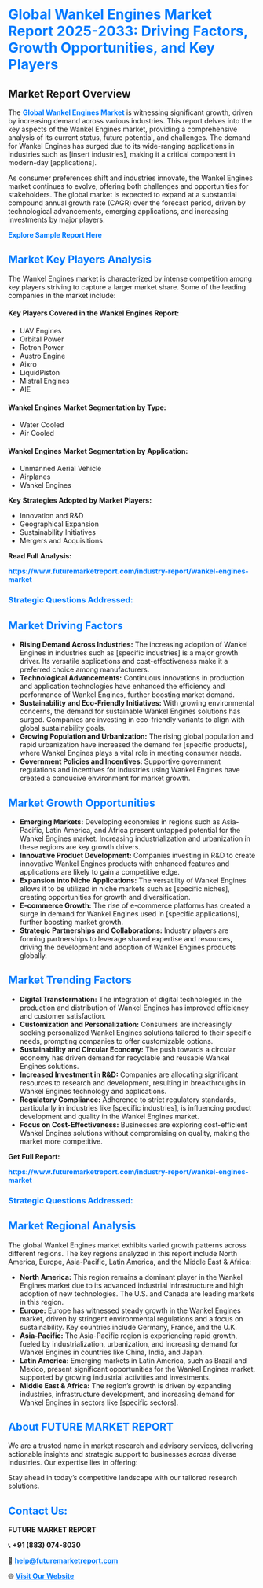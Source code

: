 <h1 style="color: #007BFF;">Global Wankel Engines Market Report 2025-2033: Driving Factors, Growth Opportunities, and Key Players</h1>

<section id="overview">
<h2>Market Report Overview</h2>
<p>The <a href="https://www.futuremarketreport.com/industry-report/wankel-engines-market" style="color: #007BFF; text-decoration: none;"><strong>Global Wankel Engines Market</strong></a> is witnessing significant growth, driven by increasing demand across various industries. This report delves into the key aspects of the Wankel Engines market, providing a comprehensive analysis of its current status, future potential, and challenges. The demand for Wankel Engines has surged due to its wide-ranging applications in industries such as [insert industries], making it a critical component in modern-day [applications].</p>
<p>As consumer preferences shift and industries innovate, the Wankel Engines market continues to evolve, offering both challenges and opportunities for stakeholders. The global market is expected to expand at a substantial compound annual growth rate (CAGR) over the forecast period, driven by technological advancements, emerging applications, and increasing investments by major players.</p>
</section>

<section id="overview">
<p><a href="https://www.futuremarketreport.com/request-sample/reportId=126828" style="color: #007BFF; text-decoration: none;"><strong>Explore Sample Report Here</strong></a></p>
</section>

<section id="key-players">
<h2 style="color: #007BFF;">Market Key Players Analysis</h2>
<p>The Wankel Engines market is characterized by intense competition among key players striving to capture a larger market share. Some of the leading companies in the market include:</p>
<h4>Key Players Covered in the Wankel Engines Report:</h4>
<ul><li>UAV Engines</li><li>Orbital Power</li><li>Rotron Power</li><li>Austro Engine</li><li>Aixro</li><li>LiquidPiston</li><li>Mistral Engines</li><li>AIE</li></ul>
<h4>Wankel Engines Market Segmentation by Type:</h4>
<ul><li>Water Cooled</li><li>Air Cooled</li></ul>

<h4>Wankel Engines Market Segmentation by Application:</h4>
<ul><li>Unmanned Aerial Vehicle</li><li>Airplanes</li><li>Wankel Engines</li></ul>
<p><strong>Key Strategies Adopted by Market Players:</strong></p>
<ul>
<li>Innovation and R&D</li>
<li>Geographical Expansion</li>
<li>Sustainability Initiatives</li>
<li>Mergers and Acquisitions</li>
</ul>
</section>

<section>
<p><strong>Read Full Analysis: </strong></p><a href="https://www.futuremarketreport.com/industry-report/wankel-engines-market" style="color: #007BFF; text-decoration: none;"><strong>https://www.futuremarketreport.com/industry-report/wankel-engines-market</strong></a>
<h3 style="color: #007BFF;">Strategic Questions Addressed:</h3>
</section>

<section id="driving-factors">
<h2 style="color: #007BFF;">Market Driving Factors</h2>
<ul>
<li><strong>Rising Demand Across Industries:</strong> The increasing adoption of Wankel Engines in industries such as [specific industries] is a major growth driver. Its versatile applications and cost-effectiveness make it a preferred choice among manufacturers.</li>
<li><strong>Technological Advancements:</strong> Continuous innovations in production and application technologies have enhanced the efficiency and performance of Wankel Engines, further boosting market demand.</li>
<li><strong>Sustainability and Eco-Friendly Initiatives:</strong> With growing environmental concerns, the demand for sustainable Wankel Engines solutions has surged. Companies are investing in eco-friendly variants to align with global sustainability goals.</li>
<li><strong>Growing Population and Urbanization:</strong> The rising global population and rapid urbanization have increased the demand for [specific products], where Wankel Engines plays a vital role in meeting consumer needs.</li>
<li><strong>Government Policies and Incentives:</strong> Supportive government regulations and incentives for industries using Wankel Engines have created a conducive environment for market growth.</li>
</ul>
</section>

<section id="growth-opportunities">
<h2 style="color: #007BFF;">Market Growth Opportunities</h2>
<ul>
<li><strong>Emerging Markets:</strong> Developing economies in regions such as Asia-Pacific, Latin America, and Africa present untapped potential for the Wankel Engines market. Increasing industrialization and urbanization in these regions are key growth drivers.</li>
<li><strong>Innovative Product Development:</strong> Companies investing in R&D to create innovative Wankel Engines products with enhanced features and applications are likely to gain a competitive edge.</li>
<li><strong>Expansion into Niche Applications:</strong> The versatility of Wankel Engines allows it to be utilized in niche markets such as [specific niches], creating opportunities for growth and diversification.</li>
<li><strong>E-commerce Growth:</strong> The rise of e-commerce platforms has created a surge in demand for Wankel Engines used in [specific applications], further boosting market growth.</li>
<li><strong>Strategic Partnerships and Collaborations:</strong> Industry players are forming partnerships to leverage shared expertise and resources, driving the development and adoption of Wankel Engines products globally.</li>
</ul>
</section>

<section id="trending-factors">
<h2 style="color: #007BFF;">Market Trending Factors</h2>
<ul>
<li><strong>Digital Transformation:</strong> The integration of digital technologies in the production and distribution of Wankel Engines has improved efficiency and customer satisfaction.</li>
<li><strong>Customization and Personalization:</strong> Consumers are increasingly seeking personalized Wankel Engines solutions tailored to their specific needs, prompting companies to offer customizable options.</li>
<li><strong>Sustainability and Circular Economy:</strong> The push towards a circular economy has driven demand for recyclable and reusable Wankel Engines solutions.</li>
<li><strong>Increased Investment in R&D:</strong> Companies are allocating significant resources to research and development, resulting in breakthroughs in Wankel Engines technology and applications.</li>
<li><strong>Regulatory Compliance:</strong> Adherence to strict regulatory standards, particularly in industries like [specific industries], is influencing product development and quality in the Wankel Engines market.</li>
<li><strong>Focus on Cost-Effectiveness:</strong> Businesses are exploring cost-efficient Wankel Engines solutions without compromising on quality, making the market more competitive.</li>
</ul>
</section>

<section>
<p><strong>Get Full Report: </strong></p><a href="https://www.futuremarketreport.com/industry-report/wankel-engines-market" style="color: #007BFF; text-decoration: none;"><strong>https://www.futuremarketreport.com/industry-report/wankel-engines-market</strong></a>
<h3 style="color: #007BFF;">Strategic Questions Addressed:</h3>
</section>


<section id="regional-analysis">
<h2 style="color: #007BFF;">Market Regional Analysis</h2>
<p>The global Wankel Engines market exhibits varied growth patterns across different regions. The key regions analyzed in this report include North America, Europe, Asia-Pacific, Latin America, and the Middle East & Africa:</p>
<ul>
<li><strong>North America:</strong> This region remains a dominant player in the Wankel Engines market due to its advanced industrial infrastructure and high adoption of new technologies. The U.S. and Canada are leading markets in this region.</li>
<li><strong>Europe:</strong> Europe has witnessed steady growth in the Wankel Engines market, driven by stringent environmental regulations and a focus on sustainability. Key countries include Germany, France, and the U.K.</li>
<li><strong>Asia-Pacific:</strong> The Asia-Pacific region is experiencing rapid growth, fueled by industrialization, urbanization, and increasing demand for Wankel Engines in countries like China, India, and Japan.</li>
<li><strong>Latin America:</strong> Emerging markets in Latin America, such as Brazil and Mexico, present significant opportunities for the Wankel Engines market, supported by growing industrial activities and investments.</li>
<li><strong>Middle East & Africa:</strong> The region’s growth is driven by expanding industries, infrastructure development, and increasing demand for Wankel Engines in sectors like [specific sectors].</li>
</ul>
</section>

<footer>
<h2 style="color: #007BFF;">About FUTURE MARKET REPORT</h2>
<p>We are a trusted name in market research and advisory services, delivering actionable insights and strategic support to businesses across diverse industries. Our expertise lies in offering:</p>

<p>Stay ahead in today’s competitive landscape with our tailored research solutions.</p>

<h2 style="color: #007BFF;">Contact Us:</h2>
<p><strong>FUTURE MARKET REPORT</strong></p>
<p>📞 <strong>+91 (883) 074-8030</strong></p>
<p>📧 <strong><a href="mailto:help@futuremarketreport.com" style="color: #007BFF;">help@futuremarketreport.com</a></strong></p>
<p>🌐 <strong><a href="https://www.futuremarketreport.com/" style="color: #007BFF;">Visit Our Website</a></strong></p>
</footer>